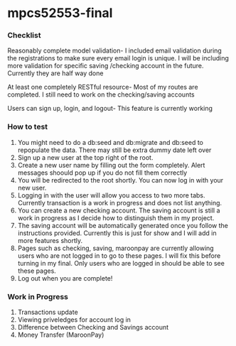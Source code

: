 # mpcs52553-final


### Checklist
Reasonably complete model validation- 
I included email validation during the registrations to make sure every email login is unique. I will be including more validation for
specific saving /checking account in the future. Currently they are half way done

At least one completely RESTful resource-
Most of my routes are completed. I still need to work on the checking/saving accounts

Users can sign up, login, and logout-
This feature is currently working

### How to test
1) You might need to do a db:seed and db:migrate and db:seed to repopulate the data. There may still be extra dummy date left over
2) Sign up a new user at the top right of the root.
3) Create a new user name by filling out the form completely. Alert messages shoould pop up if you do not fill them correctly
4) You will be redirected to the root shortly. You can now log in with your new user.
5) Logging in with the user will allow you access to two more tabs. Currently transaction is a work in progress and does not list anything.
6) You can create a new checking account. The saving account is still a work in progress as I decide how to distinguish them in my project.
7) The saving account will be automatically generated once you follow the instructions provided. Currently this is just for show and I will add in more features shortly.
8) Pages such as checking, saving, maroonpay are currently allowing users who are not logged in to go to these pages. I will fix this before turning in my final. Only users who are logged in should be able to see these pages.
9) Log out when you are complete!


### Work in Progress
1) Transactions update
2) Viewing priveledges for account log in
3) Difference between Checking and Savings account
4) Money Transfer (MaroonPay)

